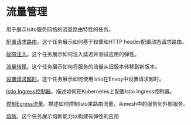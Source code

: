 # 流量管理

用于展示Isito服务网格的流量路由特性的任务。

[配置请求路由](request-routing.md)。这个任务展示如何基于权重和HTTP header配置动态请求路由。

[故障注入](fault-injection.md)。这个任务展示如何注入延迟并测试应用的弹性。

[流量转移](traffic-shifting.md)。这个任务展示如何将服务的流量从旧版本转移到新版本。

[设置请求超时](request-timeouts.md)。这个任务展示如何使用Istio在Envoy中设置请求超时。

[Istio Ingress控制器](ingress.md)。描述如何在Kubernetes上配置Istio Ingress控制器。

[控制Egress流量](egress.md)。描述如何控制Isto来路由流量，从mesh中的服务到外部服务。

[熔断](circuit-breaking.md)。这个任务展示熔断能力以构建有弹性的应用
